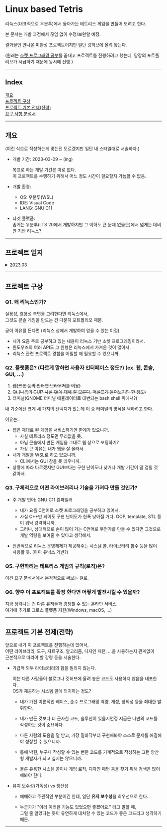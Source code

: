 # Linux based Tetris

리눅스(대표적으로 우분투)에서 돌아가는 테트리스 게임을 만들어 보려고 한다.

본 문서는 개발 과정에서 끊임 없이 수정/보완할 예정.

결과물인 안나온 미완성 프로젝트이지만 일단 깃허브에 올려 놓는다.

(원래는 [소켓 프로그래밍 공부](https://github.com/keunbum/connection-to-the-other-world)를 끝내고 프로젝트를 진행하려고 했는데,
당장의 포트폴리오가 시급하기 때문에 동시에 진행.)

---

## Index

[개요](#개요)  
[프로젝트 구상](#프로젝트-구상)  
[프로젝트 기본 전제(전략)](#프로젝트-기본-전제전략)  
[요구 사항 분석서](./requirements_analysis.md)

---

## 개요

(이런 식으로 작성하는게 맞는진 모르겠지만
일단 내 스타일대로 서술하자.)

- 개발 기간: 2023-03-09 ~ (ing)

    목표로 하는 개발 기간은 따로 없다.  
    이 프로젝트를 수행하기 위해서 어느 정도 시간이 필요할지 가늠할 수 없음.

- 개발 환경:
    - OS: 우분투(WSL)
    - IDE: Visual Code
    - LANG: GNU C11

- 타겟 플랫폼:  
    좁게는 우분투(LTS 20에서 개발하지만 그 이하도 큰 문제 없을듯)에서 넓게는 데비안 기반 리눅스?

---

## 프로젝트 일지

<details>
  <summary>2023.03</summary>

- <details>
    <summary>03.09</summary>

    - 기본 문서 생성 및 작성

    - 테트로미노 디자인 시도  
    아마 수정될 사항이 많을 것으로 예상.
    오늘은 일단 테트로미노를 화면에 출력하는 것까지 목표로.

    하.. wchar_t 제대로 몰라서 삽질함.  
    어쨌든 이제 wchar_t 쓰는 것까진 익힌 듯.  
    검색하면서 유용했던 링크들은 소스 코드에 주석 달아 놓음.

    <오늘까지 개발 상태>
    
    Compile:
    ```bash
    $ gcc main.c tetromino.c -o main -Wall
    ```

    Execute:
    ```bash
    $ ./main
    ⬛⬛⬛⬛

    ⬛⬛
    ⬛⬛

    ⬛⬛⬛
    ⬜⬛⬜

    ⬜⬛
    ⬜⬛
    ⬛⬛

    ⬛⬜
    ⬛⬜
    ⬛⬛

    ⬜⬛⬛
    ⬛⬛⬜

    ⬛⬛⬜
    ⬜⬛⬛        
    ```

</details>


</details>




---

## 프로젝트 구상

### Q1. 왜 리눅스인가?

실용성, 효용성 측면을 고려한다면 리눅스에서,    
그것도 콘솔 게임을 만드는 건 다분히 포트폴리오 때문.  

굳이 이유를 든다면 (리눅스 상에서 개발하여 얻을 수 있는 이점)

- 내가 요즘 주로 공부하고 있는 내용이 리눅스 기반 소켓 프로그래밍이라서.
- 윈도우즈의 여러 API도 그 원형은 리눅스에서 가져온 것이 많아서.
- 리눅스 관련 프로젝트 경험을 어필할 때 필요할 수 있으니까.

### Q2. 플랫폼은? (다르게 말하면 사용자 인터페이스 정도?) (ex. 웹, 콘솔, GUI, ...)

1. ~~웹(크롬 등의 인터넷 브라우저를 이용)~~
2. ~~Qt (나름의 GUI? 사실 Qt에 대해 잘 모른다. 어설프게 들어보기만 한 정도)~~
3. 터미널(GNOME 터미널 에뮬레이터로 대변되는 bash shell 위에서?)

내 기준에선 크게 세 가지의 선택지가 있는데 이 중 터미널의 방식을 택하려고 한다.

이유는..    
- 웹은 제대로 된 게임을 서비스하기엔 한계가 있으니까.
    - 사실 테트리스 정도면 무리없을 듯.
    - 아님 콘솔에서 만든 게임을 그대로 웹 상으로 포팅하기?
    - 가장 큰 이유는 내가 웹을 잘 몰라서.
- 내가 개발을 WSL로 하고 있으니까.  
    - CLI에서는 GUI 창을 못 띄우니까.
- 상황에 따라 다르겠지만 GUI보다는 구현 난이도나 낮거나 개발 기간이 덜 걸릴 것 같아서.

### Q3. 구체적으로 어떤 라이브러리나 기술을 가져다 만들 것인가?

- 주 개발 언어: GNU C11 컴파일러
    - 내가 요즘 C언어로 소켓 프로그래밍을 공부하고 있어서.
    - 사실 C++만 되어도 구현 난이도가 한폭 낮아질 거다. OOP, template, STL 등이 워낙 강력하니까.  
    - 그러나, 상대적으로 손이 많이 가는 C언어로 무언가를 만들 수 있다면 그것으로 개발 역량을 보여줄 수 있다고 생각해서.


- 전반적으로 리눅스 운영체제가 제공해주는 시스템 콜, 라이브러리 함수 등을 많이 사용할 듯. (아마 유닉스 기반?)

### Q5. 구현하려는 테트리스 게임의 규칙(로직)은?
이건 [요구 분석서](./requirements_analysis.md)에서 본격적으로 써보는 걸로.

### Q6. 향후 이 프로젝트를 확장 한다면 어떻게 발전시킬 수 있을까?
지금 생각나는 건 다른 유저들과 경쟁할 수 있는 온라인 서비스.  
여기에 추가로 크로스 플랫폼 지원(Windows, macOS, ...)  

---

## 프로젝트 기본 전제(전략)

앞으로 내가 이 프로젝트를 진행하는데 있어서,  
어떤 라이브러리, 도구, 자료구조, 알고리즘, 디자인 패턴, ...을 사용하는지 관계없이  
근본적으로 따라야 할 강령 등을 서술한다.

- 가급적 외부 라이브러리의 힘을 빌리지 않는다.  

    이는 다른 사람들이 블로그나 깃허브에 올려 놓은 코드도 사용하지 않음을 내포한다.  
    OS가 제공하는 시스템 콜에 의지하는 정도?

    - 내가 가진 이론적인 베이스, 순수 프로그래밍 역량, 개성, 창의성 등을 최대한 발휘한다.  

    - 내가 만든 것보다 더 근사한 코드, 솔루션이 있을지언정 지금은 나만의 코드를 작성하는 것이 중요하다.  
    - 다른 사람의 도움을 덜 받고, 가장 밑바닥부터 구현해봐야 스스로 문제를 해결해야 성장할 수 있으니까.  
    - 틀에 박힌, 누구나 작성할 수 있는 뻔한 코드를 기계적으로 작성하는 그런 양산형 개발자가 되고 싶지는 않으니까.  

    - 물론 유용한 시스템 콜이나 게임 로직, 디자인 패턴 등을 찾기 위해 검색은 많이 해봐야 한다.  
    

- 유지 보수성(가독성) vs 생산성
    - 애매하고 주관적인 부분이긴 한데, 일단 **유지 보수성**을 최우선으로 한다.  

    - 누군가가 "이러 이러한 기능도 있었으면 좋겠어요." 라고 말할 때,  
    그럴 줄 알았다는 듯이 유연하게 대처할 수 있는 코드가 좋은 코드라고 생각하기 때문.




---